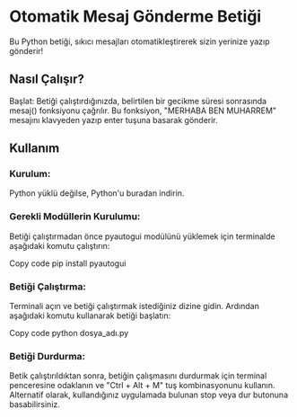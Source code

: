 # Otomatik Mesaj Gönderme Betiği
Bu Python betiği, sıkıcı mesajları otomatikleştirerek sizin yerinize yazıp gönderir!

## Nasıl Çalışır?
Başlat: Betiği çalıştırdığınızda, belirtilen bir gecikme süresi sonrasında mesaj() fonksiyonu çağrılır. Bu fonksiyon, "MERHABA BEN MUHARREM" mesajını klavyeden yazıp enter tuşuna basarak gönderir.


## Kullanım
### Kurulum: 
Python yüklü değilse, Python'u buradan indirin.

### Gerekli Modüllerin Kurulumu: 
Betiği çalıştırmadan önce pyautogui modülünü yüklemek için terminalde aşağıdaki komutu çalıştırın:

Copy code
pip install pyautogui
### Betiği Çalıştırma: 
Terminali açın ve betiği çalıştırmak istediğiniz dizine gidin. Ardından aşağıdaki komutu kullanarak betiği başlatın:

Copy code
python dosya_adı.py
### Betiği Durdurma: 
Betik çalıştırıldıktan sonra, betiğin çalışmasını durdurmak için terminal penceresine odaklanın ve "Ctrl + Alt + M" tuş kombinasyonunu kullanın. Alternatif olarak, kullandığınız uygulamada bulunan stop veya dur butonuna basabilirsiniz.
